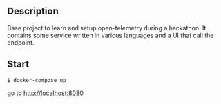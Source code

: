 ## Description
Base project to learn and setup open-telemetry during a hackathon. It contains some service written in various languages and a UI that call the endpoint.


## Start

`$ docker-compose up`

go to [http://localhost:8080](http://localhost:8080)

